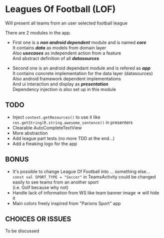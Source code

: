# Leagues Of Football (LOF)

Will present all teams from an user selected football league

There are 2 modules in the app.  

- First one is a ***non android dependent*** module and is named ***core***  
  It contains ***data*** as models from domain layer  
  Also ***usecases*** as independent action from a feature  
  And abstract definition of all ***datasources***  
  
 - Second one is an android dependant module and is refered as ***app***   
   It contains concrete implementation for the data layer (datasources)  
   Also android framework dependent implementations  
   And ui interaction and display as ***presentation***  
   Dependency injection is also set up in this module  

## TODO  

* Inject `context.getResources()` to use it like `res.getString(R.string.awesome_sentence))` in presenters
* Clearable AutoCompleteTextView
* More abstraction
* Add league part tests (no more TDD at the end...)  
* Add a freaking logo for the app  

## BONUS  

* It's possible to change League Of Football into ... something else...  
  `const val SPORT_TYPE = "Soccer"` in TeamsActivity could be changed easily to see teams from an another sport  
  (i.e. Golf because why not)  
* Handle lack of information from WS like team banner image => will hide it  
* Main colors freely inspired from "Parions Sport" app  

## CHOICES OR ISSUES  

To be discussed
